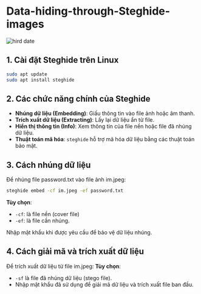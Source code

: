 # Data-hiding-through-Steghide-images
![hird date](https://github.com/user-attachments/assets/3aa94c4a-0354-4466-89f1-4e9e85d1c749)

## 1. Cài đặt Steghide trên Linux
```bash
sudo apt update
sudo apt install steghide
```

## 2. Các chức năng chính của Steghide
- **Nhúng dữ liệu (Embedding)**: Giấu thông tin vào file ảnh hoặc âm thanh.
- **Trích xuất dữ liệu (Extracting)**: Lấy lại dữ liệu ẩn từ file.
- **Hiển thị thông tin (Info)**: Xem thông tin của file nền hoặc file đã nhúng dữ liệu.
- **Thuật toán mã hóa**: `steghide` hỗ trợ mã hóa dữ liệu bằng các thuật toán bảo mật.

## 3. Cách nhúng dữ liệu
Để nhúng file password.txt vào file ảnh im.jpeg:
```bash
steghide embed -cf im.jpeg -ef password.txt
```
**Tùy chọn**: 
- `-cf`: là file nền (cover file)
- `-ef`: là file cần nhúng.

Nhập mật khẩu khi được yêu cầu để bảo vệ dữ liệu nhúng.

## 4. Cách giải mã và trích xuất dữ liệu
Để trích xuất dữ liệu từ file im.jpeg:
**Tùy chọn**: 
- `-sf` là file đã nhúng dữ liệu (stego file).
- Nhập mật khẩu đã sử dụng để giải mã dữ liệu và trích xuất file ban đầu.
